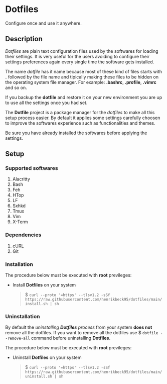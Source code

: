 # Dotfiles

Configure once and use it anywhere.

## Description

_Dotfiles_ are plain text configuration files used by the softwares for loading their settings. It is very useful for the users avoiding to configure their settings preferences again every single time the software gets installed.

The name _dotfile_ has it name because most of these kind of files starts with **.** followed by the file name and tipically making these files to be hidden on the operating system file manager. For example: **.bashrc**, **.profile**, **.vimrc** and so on.

If you backup the **dotfile** and restore it on your new environment you are up to use all the settings once you had set.

The **Dotfile** project is a package manager for the _dotfiles_ to make all this setup process easier. By default it applies some settings carefully choosen to improve the softwares experience such as functionalities and themes.

Be sure you have already installed the softwares before applying the settings.

## Setup

### Supported softwares

1. Alacritty
1. Bash
1. Feh
1. HTop
1. LF
1. Sxhkd
1. Tmux
1. Vim
1. X-Term

### Dependencies

1. cURL
1. Git

### Installation

The procedure below must be executed with **root** previleges:

- Install **Dotfiles** on your system
	> $ `curl --proto '=https' --tlsv1.2 -sSf https://raw.githubusercontent.com/henrikbeck95/dotfiles/main/install.sh | sh`

### Uninstallation

By default the _uninstalling **Dotfiles** process_ from your system **does not** remove all the dotfiles. If you want to remove all the dotfiles use $ `dotfile --remove-all` command before uninstalling **Dotfiles**.

The procedure below must be executed with **root** previleges:

- Uninstall **Dotfiles** on your system
	> $ `curl --proto '=https' --tlsv1.2 -sSf https://raw.githubusercontent.com/henrikbeck95/dotfiles/main/uninstall.sh | sh`
